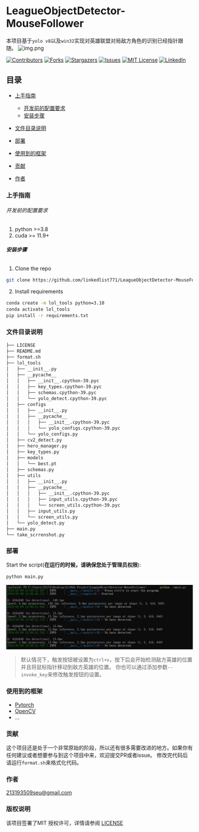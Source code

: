 # LeagueObjectDetector-MouseFollower

本项目基于`yolo v8`以及`win32`实现对英雄联盟对局敌方角色的识别已经指针跟随。
![img.png](assets/20240309_151824.gif)

<!-- PROJECT SHIELDS -->

[![Contributors][contributors-shield]][contributors-url]
[![Forks][forks-shield]][forks-url]
[![Stargazers][stars-shield]][stars-url]
[![Issues][issues-shield]][issues-url]
[![MIT License][license-shield]][license-url]
[![LinkedIn][linkedin-shield]][linkedin-url]

## 目录

- [上手指南](#上手指南)
  - [开发前的配置要求](#开发前的配置要求)
  - [安装步骤](#安装步骤)
- [文件目录说明](#文件目录说明)

- [部署](#部署)
- [使用到的框架](#使用到的框架)
- [贡献](#贡献)


- [作者](#作者)


### 上手指南

###### 开发前的配置要求

1. python >=3.8
2. cuda >= 11.9+

###### **安装步骤**

1. Clone the repo

```sh
git clone https://github.com/linkedlist771/LeagueObjectDetector-MouseFollower.git
```

2. Install requirements

```bash
conda create -m lol_tools python=3.10
conda activate lol_tools
pip install -r requirements.txt
```



### 文件目录说明


```
├── LICENSE
├── README.md
├── format.sh
├── lol_tools
│   ├── __init__.py
│   ├── __pycache__
│   │   ├── __init__.cpython-39.pyc
│   │   ├── key_types.cpython-39.pyc
│   │   ├── schemas.cpython-39.pyc
│   │   └── yolo_detect.cpython-39.pyc
│   ├── configs
│   │   ├── __init__.py
│   │   ├── __pycache__
│   │   │   ├── __init__.cpython-39.pyc
│   │   │   └── yolo_configs.cpython-39.pyc
│   │   └── yolo_configs.py
│   ├── cv2_detect.py
│   ├── hero_manager.py
│   ├── key_types.py
│   ├── models
│   │   └── best.pt
│   ├── schemas.py
│   ├── utils
│   │   ├── __init__.py
│   │   ├── __pycache__
│   │   │   ├── __init__.cpython-39.pyc
│   │   │   ├── input_utils.cpython-39.pyc
│   │   │   └── screen_utils.cpython-39.pyc
│   │   ├── input_utils.py
│   │   └── screen_utils.py
│   └── yolo_detect.py
├── main.py
└── take_scrrenshot.py

```


### 部署

Start the script(**在运行的时候，请确保您处于管理员权限**):
```bash
python main.py
```
![img.png](img.png)
> 默认情况下，触发按钮被设置为`ctrl+x`，按下后会开始检测敌方英雄的位置并且将鼠标指针移动到敌方英雄的位置。
> 你也可以通过添加参数`--invoke_key`来修改触发按钮的设置。

### 使用到的框架

- [Pytorch](https://pytorch.org)
- [OpenCV](https://opencv.org)
- ...

### 贡献

这个项目还是处于一个非常原始的阶段，所以还有很多需要改进的地方。如果你有任何建议或者想要参与到这个项目中来，欢迎提交PR或者issue。
修改完代码后请运行`format.sh`来格式化代码。


### 作者

213193509seu@gmail.com


### 版权说明

该项目签署了MIT 授权许可，详情请参阅 [LICENSE](LICENSE)
<!-- links -->
[your-project-path]:shaojintian/Best_README_template
[contributors-shield]: https://img.shields.io/github/contributors/shaojintian/Best_README_template.svg?style=flat-square
[contributors-url]: https://github.com/shaojintian/Best_README_template/graphs/contributors
[forks-shield]: https://img.shields.io/github/forks/shaojintian/Best_README_template.svg?style=flat-square
[forks-url]: https://github.com/shaojintian/Best_README_template/network/members
[stars-shield]: https://img.shields.io/github/stars/shaojintian/Best_README_template.svg?style=flat-square
[stars-url]: https://github.com/shaojintian/Best_README_template/stargazers
[issues-shield]: https://img.shields.io/github/issues/shaojintian/Best_README_template.svg?style=flat-square
[issues-url]: https://img.shields.io/github/issues/shaojintian/Best_README_template.svg
[license-shield]: https://img.shields.io/github/license/shaojintian/Best_README_template.svg?style=flat-square
[license-url]: https://github.com/shaojintian/Best_README_template/blob/master/LICENSE.txt
[linkedin-shield]: https://img.shields.io/badge/-LinkedIn-black.svg?style=flat-square&logo=linkedin&colorB=555
[linkedin-url]: https://linkedin.com/in/shaojintian
